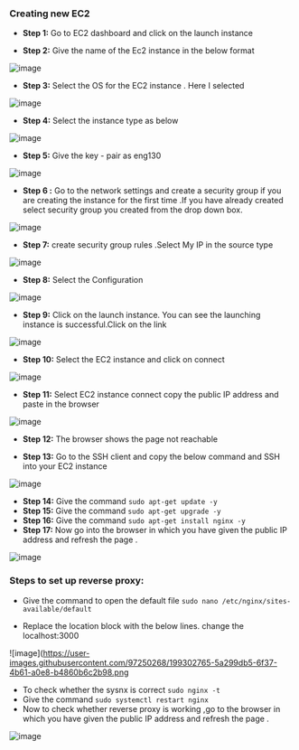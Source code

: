 ### Creating new EC2

- **Step 1:**  Go to EC2 dashboard and click on the launch instance 

- **Step 2:**  Give the name of the Ec2 instance in the below format

![image](https://user-images.githubusercontent.com/97250268/199283566-d9e1a1de-53cb-47d5-a986-e47cbbd47ff8.png)



- **Step 3:** Select the OS for the EC2 instance . Here I selected 

![image](https://user-images.githubusercontent.com/97250268/199284077-b52ccd45-b805-455e-87d5-076e9964efd0.png)



- **Step 4:** Select the instance type as below

![image](https://user-images.githubusercontent.com/97250268/199284283-9390e26c-f3ab-4204-8d05-18e0ee23a93d.png)



- **Step 5:** Give the key - pair  as eng130

![image](https://user-images.githubusercontent.com/97250268/199284560-e5f12fee-940a-4ef6-b00d-0a901749802d.png)



- **Step 6 :** Go to the network settings and create a security group if you are creating the instance for the first time .If you have already created select security group you created from the drop down box.

![image](https://user-images.githubusercontent.com/97250268/199285808-da01d5e3-49de-41b8-9af5-e9a53b078d71.png)



- **Step 7:**  create security group rules .Select My IP in the source type 

![image](https://user-images.githubusercontent.com/97250268/199286131-a772cad0-00ae-4701-8f95-c541635bc040.png)



- **Step 8:** Select the Configuration

![image](https://user-images.githubusercontent.com/97250268/199286490-fe2023eb-66a5-4519-b4c0-a826399748d0.png)

- **Step 9:** Click on the launch instance. You can see the launching instance is successful.Click on the link

![image](https://user-images.githubusercontent.com/97250268/199288700-2a08546a-bfc3-40f2-9311-fc9a5873be39.png)


- **Step 10:** Select the EC2 instance and click on connect 

![image](https://user-images.githubusercontent.com/97250268/199288401-b0e74413-b68e-480a-ac8e-46c9505441e8.png)

- **Step 11:** Select EC2 instance connect copy the public IP address and paste in the browser 

![image](https://user-images.githubusercontent.com/97250268/199290844-7ad88b6d-97e6-431d-89cb-bfd5e370aa4d.png)

- **Step 12:** The browser shows the page not reachable 

- **Step 13:** Go to the SSH client and copy the below command and SSH into your EC2 instance

![image](https://user-images.githubusercontent.com/97250268/199299309-ee942436-c537-4741-8507-1ac74ca6b674.png)


- **Step 14:** Give the command `sudo apt-get update -y` 
- **Step 15:** Give the command  `sudo apt-get upgrade -y`
- **Step 16:** Give the command  `sudo apt-get install nginx -y`
- **Step 17:**  Now go into the browser in which you have given the public IP address and refresh the page .

![image](https://user-images.githubusercontent.com/97250268/199301094-9de83952-6b6d-43cb-bd26-2a4e6e207d74.png)


### Steps to set up reverse proxy:

- Give the command  to open the default file `sudo nano /etc/nginx/sites-available/default`

- Replace the location block with the below lines. change the localhost:3000

![image](https://user-images.githubusercontent.com/97250268/199302765-5a299db5-6f37-4b61-a0e8-b4860b6c2b98.png

- To check whether the sysnx is correct `sudo nginx -t`
- Give the command `sudo systemctl restart nginx`
- Now to check whether reverse proxy is working ,go to the browser in which you have given the public IP address and refresh the page .


![image](https://user-images.githubusercontent.com/97250268/199303555-8d5a360e-a693-467b-958c-3eb82d5d1ad8.png)










